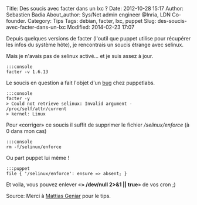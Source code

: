Title: Des soucis avec facter dans un lxc ?
Date: 2012-10-28 15:17
Author: Sebastien Badia
About_author: Sys/Net admin engineer @Inria, LDN Co-founder.
Category: Tips
Tags: debian, facter, lxc, puppet
Slug: des-soucis-avec-facter-dans-un-lxc
Modified: 2014-02-23 17:07

Depuis quelques versions de facter (l'outil que puppet utilise pour récupérer les infos du système hôte), je rencontrais un soucis étrange avec selinux.

Mais je n'avais pas de selinux activé… et je suis assez à jour.

    :::console
    facter -v 1.6.13

Le soucis en question a fait l'objet d'un [bug](http://projects.puppetlabs.com/issues/4466) chez puppetlabs.

    :::console
    facter -y
    > Could not retrieve selinux: Invalid argument - /proc/self/attr/current
    > kernel: Linux

Pour «corriger» ce soucis il suffit de supprimer le fichier */selinux/enforce* (à 0 dans mon cas)

    :::console
    rm -f/selinux/enforce

Ou part puppet lui même !

    :::puppet
    file { '/selinux/enforce': ensure => absent; }

Et voila, vous pouvez enlever «**> /dev/null 2>&1 || true**» de vos cron ;)

Source: Merci à [Mattias Geniar](http://mattiasgeniar.be/2012/07/31/facterpuppet-could-not-retrieve-selinux-invalid-argument-procselfattrcurrent/) pour le tips.
